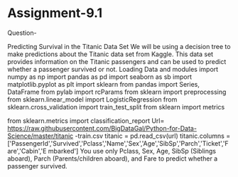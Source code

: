 # Assignment-9.1

Question-

Predicting Survival in the Titanic Data Set We will be using a decision tree to make predictions about the Titanic data set from Kaggle. This data set provides information on the Titanic passengers and can be used to predict whether a passenger survived or not. Loading Data and modules import numpy as np import pandas as pd import seaborn as sb import matplotlib.pyplot as plt import sklearn from pandas import Series, DataFrame from pylab import rcParams from sklearn import preprocessing from sklearn.linear_model import LogisticRegression from sklearn.cross_validation import train_test_split from sklearn import metrics

from sklearn.metrics import classification_report Url= https://raw.githubusercontent.com/BigDataGal/Python-for-Data-Science/master/titanic -train.csv titanic = pd.read_csv(url) titanic.columns = ['PassengerId','Survived','Pclass','Name','Sex','Age','SibSp','Parch','Ticket','Fare','Cabin','E mbarked'] You use only Pclass, Sex, Age, SibSp (Siblings aboard), Parch (Parents/children aboard), and Fare to predict whether a passenger survived.
